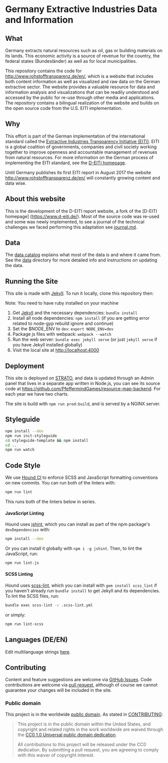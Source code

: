 # Germany Extractive Industries Data and Information

## What

Germany extracts natural resources such as oil, gas or building materials on its lands. This economic activity is a source of revenue for the country, the federal states (Bundesländer) as well as for local municipalities.

This repository contains the code for http://www.rohstofftransparenz.de/en/, which is a website that includes both content information as well as visualized and raw data on the German extractive sector. The website provides a valuable resource for data and information analysis and visualizations that can be readily understood and accessed by the public for re-use through other media and applications. The repository contains a bilingual realization of the website and builds on the open source code from the U.S. EITI implementation.  

## Why

This effort is part of the German implementation of the international standard called the [Extractive Industries Transparency Initiative (EITI)](https://eiti.org/). EITI is a global coalition of governments, companies and civil society working together to improve openness and accountable management of revenues from natural resources. For more information on the German process of implementing the EITI standard, see the [D-EITI homepage](https://www.d-eiti.de/en/).


Until Germany publishes its first EITI report in August 2017 the website http://www.rohstofftransparenz.de/en/ will constantly growing content and data wise.

## About this website
This is the development of the D-EITI report website, a fork of the [D-EITI homepage] (https://www.d-eiti.de/). Most of the source code was re-used and some was newly implemented, to see a journal of the technical challenges we faced performing this adaptation see [journal.md](https://github.com/PfeffermindGames/doi-extractives-data/blob/dev/journal.md).

## Data
The [data catalog](https://github.com/PfeffermindGames/doi-extractives-data/wiki/Data-Catalog) explains what most of the data is and where it came from. See the [data](data/) directory for more detailed info and instructions on updating the data.

## Running the Site
This site is made with [Jekyll]. To run it locally, clone this repository then:

Note: You need to have ruby installed on your machine

1. Get [Jekyll] and the necessary dependencies: `bundle install`
1. Install all node dependencies: `npm install` (if you are getting error related to node-gyp rebuild ignore and continue)
1. Set the $NODE_ENV to `dev`: `export NODE_ENV=dev`
1. Package js files with webpack: `webpack --watch`
1. Run the web server: `bundle exec jekyll serve` (or just `jekyll serve` if you have Jekyll installed globally)
1. Visit the local site at [http://localhost:4000](http://localhost:4000)

## Deployment
This site is deployed on [STRATO](https://www.strato.de/server/), and data is updated through an Admin panel that lives in a separate app
written in Node.js, you can see its source code at https://github.com/PfeffermindGames/resource-map-backend.
For each year we have two charts.

The site is build with `npm run prod:build`, and is served by a NGINX server.

## Styleguide
```sh
npm install --dev
npm run init-styleguide
cd styleguide-template && npm install
cd ..
npm run watch
```

## Code Style
We use [Hound CI](https://houndci.com/) to enforce SCSS and JavaScript
formatting conventions on new commits. You can run both of the linters with:

```sh
npm run lint
```

This runs both of the linters below in series.

#### JavaScript Linting
Hound uses [jshint](http://jshint.com/), which you can install as part of the
npm package's `devDependencies` with:

```sh
npm install --dev
```

Or you can install it globally with `npm i -g jshint`. Then, to lint the
JavaScript, run:

```sh
npm run lint-js
```

#### SCSS Linting
Hound uses [scss-lint](https://github.com/brigade/scss-lint), which you can
install with `gem install scss_lint` if you haven't already run `bundle
install` to get Jekyll and its dependencies. To lint the SCSS files, run:

```sh
bundle exec scss-lint -c .scss-lint.yml
```

or simply:

```sh
npm run lint-scss
```

## Languages (DE/EN)
Edit multilanguage strings [here](_i18n).

## Contributing
Content and feature suggestions are welcome via [GitHub Issues](https://github.com/PfeffermindGames/doi-extractives-data/issues). Code contributions are welcome via [pull request](https://help.github.com/articles/using-pull-requests/), although of course we cannot guarantee your changes will be included in the site.


### Public domain

This project is in the worldwide [public domain](LICENSE.md). As stated in [CONTRIBUTING](CONTRIBUTING.md):

> This project is in the public domain within the United States, and copyright and related rights in the work worldwide are waived through the [CC0 1.0 Universal public domain dedication](https://creativecommons.org/publicdomain/zero/1.0/).
>
> All contributions to this project will be released under the CC0 dedication. By submitting a pull request, you are agreeing to comply with this waiver of copyright interest.

[Ruby]: https://www.ruby-lang.org/en/
[Jekyll]: http://jekyllrb.com/
[Node]: https://nodejs.org/en/
